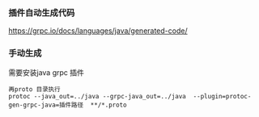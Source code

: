 ### 插件自动生成代码

https://grpc.io/docs/languages/java/generated-code/

### 手动生成

需要安装java grpc 插件

```
再proto 目录执行
protoc --java_out=../java --grpc-java_out=../java  --plugin=protoc-gen-grpc-java=插件路径  **/*.proto 
```
